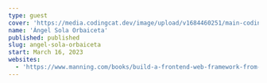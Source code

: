 ```yaml
---
type: guest
cover: 'https://media.codingcat.dev/image/upload/v1684460251/main-codingcatdev-photo/podcast-guest/angel-sola-orbaiceta.jpg'
name: 'Ángel Sola Orbaiceta'
published: published
slug: angel-sola-orbaiceta
start: March 16, 2023
websites:
  - 'https://www.manning.com/books/build-a-frontend-web-framework-from-scratch'
---
```

